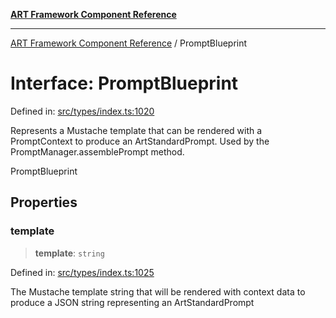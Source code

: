 [**ART Framework Component Reference**](../README.md)

***

[ART Framework Component Reference](../README.md) / PromptBlueprint

# Interface: PromptBlueprint

Defined in: [src/types/index.ts:1020](https://github.com/hashangit/ART/blob/e4c184bd9ffa5ef078ee6a88704f24584b173411/src/types/index.ts#L1020)

Represents a Mustache template that can be rendered with a PromptContext to produce an ArtStandardPrompt.
Used by the PromptManager.assemblePrompt method.

 PromptBlueprint

## Properties

### template

> **template**: `string`

Defined in: [src/types/index.ts:1025](https://github.com/hashangit/ART/blob/e4c184bd9ffa5ef078ee6a88704f24584b173411/src/types/index.ts#L1025)

The Mustache template string that will be rendered with context data to produce a JSON string representing an ArtStandardPrompt
